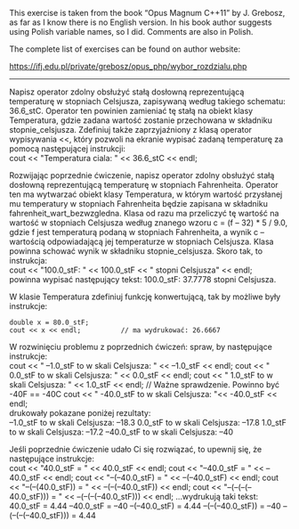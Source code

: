 This exercise is taken from the book “Opus Magnum C++11” by J. Grebosz, as far as I know there is no English version. In his book author suggests using Polish variable names, so I did. Comments are also in Polish. 

 

The complete list of exercises can be found on author website: 

https://ifj.edu.pl/private/grebosz/opus_php/wybor_rozdzialu.php 

*******************************************************************************************
Napisz operator zdolny obsłużyć stałą dosłowną  reprezentującą temperaturę w stopniach
Celsjusza, zapisywaną  według takiego schematu: 36.6_stC.  Operator ten powinien zamieniać tę
stałą na  obiekt klasy Temperatura, gdzie zadana wartość  zostanie przechowana w składniku
stopnie_celsjusza.  Zdefiniuj także zaprzyjaźniony z klasą operator wypisywania  <<, który
pozwoli na ekranie wypisać zadaną temperaturę  za pomocą następującej instrukcji:  
cout << "Temperatura ciala: " << 36.6_stC << endl;  

Rozwijając poprzednie ćwiczenie, napisz operator zdolny  obsłużyć stałą dosłowną
reprezentującą  temperaturę w stopniach Fahrenheita. Operator ten ma wytwarzać  obiekt klasy
Temperatura, w którym  wartość przysłanej mu temperatury w stopniach Fahrenheita  będzie zapisana
w składniku fahrenheit_wart_bezwzgledna.  Klasa od razu ma przeliczyć tę wartość na wartość
 w stopniach Celsjusza według znanego wzoru c = (f – 32)  * 5 / 9.0, gdzie f jest temperaturą
podaną  w stopniach Fahrenheita, a wynik c – wartością  odpowiadającą jej temperaturze w
stopniach Celsjusza. Klasa  powinna schować wynik w składniku stopnie_celsjusza.  Skoro tak,
to instrukcja:  
	cout << "100.0_stF: " << 100.0_stF << " stopni Celsjusza" << endl;  
powinna wypisać następujący tekst: 100.0_stF:  37.7778 stopni Celsjusza.

W klasie Temperatura zdefiniuj funkcję  konwertującą, tak by możliwe były instrukcje:
 
	double x = 80.0_stF;
	cout << x << endl;			// ma wydrukować: 26.6667

 W rozwinięciu problemu z poprzednich ćwiczeń: spraw,  by następujące instrukcje:  
	cout << " –1.0_stF to w skali Celsjusza: " << –1.0_stF  <<  endl;
	cout << " 0.0_stF to w skali Celsjusza: " << 0.0_stF << endl;
	cout << " 1.0_stF to w skali Celsjusza: " << 1.0_stF << endl;
	//  Ważne sprawdzenie. Powinno być -40F ==  -40C
    cout << " -40.0_stF to w skali Celsjusza: "<< -40.0_stF <<  endl;  
drukowały pokazane poniżej rezultaty:  
 –1.0_stF to w skali Celsjusza: –18.3
 0.0_stF to w skali Celsjusza: –17.8
 1.0_stF to w skali Celsjusza: –17.2
 –40.0_stF to w skali Celsjusza: –40  


 Jeśli  poprzednie ćwiczenie udało Ci się rozwiązać,
 to upewnij się, że następujące instrukcje:  
	cout << "40.0_stF = " 			<< 40.0_stF 			<< endl;
	cout << "–40.0_stF = "			<< –40.0_stF 			<< endl;
	cout << "–(–40.0_stF) = " 		<< –(–40.0_stF) 		<<  endl;
	cout << "–(–(40.0_stF)) = " 		<< –(–(–40.0_stF))  		<< endl;
	cout << "–(–(–(–40.0_stF))) = "	<< –(–(–(–40.0_stF)))  	<< endl;  ...wydrukują
taki tekst:  
40.0_stF = 4.44
–40.0_stF = –40
–(–40.0_stF) = 4.44
–(–(–40.0_stF)) = –40
–(–(–(–40.0_stF))) = 4.44 

